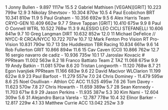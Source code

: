   1  Jonny Bullen  -  9.897    1117w  15.5
  2  Gabriel Mathisen  [VEGAN][GRIT]  10.223    799w  12.9
  3  Nikolay Shevtsov  -  10.304    870w  10.5
  4  Paul Ecobichon  BRT  10.341    810w  11.9
  5  Paul Graham  -  10.356    692w  9.5
  6  Alex Harris  Team CRYO-GEN  10.409    662w  9.7
  7  Steve Tappan  [GRIT]  10.410    675w  9.9
  8  Paul O Connell  WTRL  10.522    768w  11.3
  9  ALESSIO LEO  CICLI STEFANELLI  10.606    841w  9.7
 10  Greg Langman  DIRT  10.632    852w  12.0
 11  Michael DeFelice // NYCC-R  CRCA/NYCC  10.722    707w  10.7
 12  Mark Fenton Pro Vision RT  Pro-Vision  10.831    790w  10.7
 13  Ste Huddleston  TBR Racing  10.834    661w  9.6
 14  Rob Fullerton  GRIT  10.866    894w  11.6
 15  Cav Caven  (CCI)    10.866    762w  12.7
 16  sergio navarro de cadiz  -  10.936    735w  10.1
 17  Jaroslav Kovacic #  PPRteam  11.002    563w  8.2
 18  Franco Battiato  Team Z TAZ  11.068    675w  9.9
 19  Andy Batkin  -  11.081    570w  8.6
 20  Tristan Longworth  -  11.120    768w  8.7
 21  Egon Ivanjšek  PPRteam  11.166    683w  9.6
 22  David Macivor  WLClarion  11.199    622w  8.9
 23  Paul Barfoot  -  11.279    557w  7.0
 24  Chris Dominey  -  11.479    595w  8.6
 25  Noel Osullivan - Athlon CC  ACC  11.525    495w  7.6
 26  Tom Davey  -  11.623    570w  7.8
 27  Chris Howarth  -  11.659    389w  5.7
 28  Sean Kennedy  -  11.703    671w  8.9
 29  Jason Perkins  -  11.935    387w  5.3
 30  Kim Nami  -  12.604    309w  5.6
 31  Alejandro Barca Varela  -  12.787    778w  10.4
 32  Elinor Barker  -  12.817    229w  4.1
 33  Matthew Currie  ACC  13.042    252w  3.9
